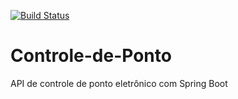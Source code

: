 [![Build Status](https://travis-ci.org/joelwwo/Controle-de-Ponto.svg?branch=master)](https://travis-ci.org/joelwwo/Controle-de-Ponto)
# Controle-de-Ponto
API de controle de ponto eletrônico com Spring Boot
